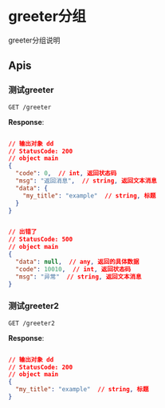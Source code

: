 # greeter分组

greeter分组说明

## Apis

### 测试greeter

```text
GET /greeter
```
**Response**:

```json

// 输出对象 dd
// StatusCode: 200
// object main 
{
  "code": 0,  // int, 返回状态码
  "msg": "返回消息",  // string, 返回文本消息
  "data": {
    "my_title": "example"  // string, 标题
  }
}
```

```json

// 出错了
// StatusCode: 500
// object main 
{
  "data": null,  // any, 返回的具体数据
  "code": 10010,  // int, 返回状态码
  "msg": "异常"  // string, 返回文本消息
}
```


### 测试greeter2

```text
GET /greeter2
```
**Response**:

```json

// 输出对象 dd
// StatusCode: 200
// object main 
{
  "my_title": "example"  // string, 标题
}
```

